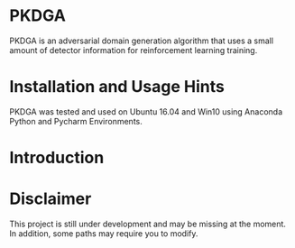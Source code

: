 # PKDGA
PKDGA is an adversarial domain generation algorithm that uses a small amount of detector information for reinforcement learning training.

# Installation and Usage Hints
PKDGA was tested and used on Ubuntu 16.04 and Win10 using Anaconda Python and Pycharm Environments.

# Introduction

# Disclaimer
This project is still under development and may be missing at the moment. In addition, some paths may require you to modify.
